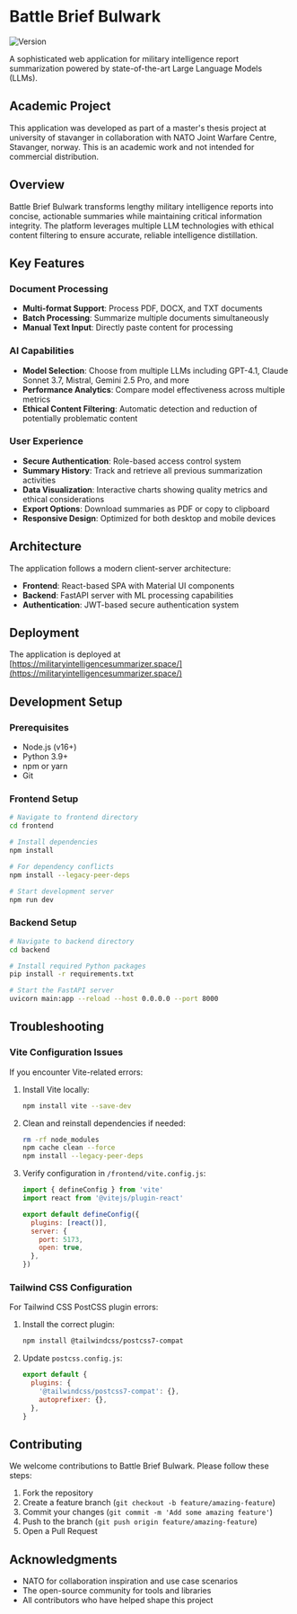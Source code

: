 # Battle Brief Bulwark

![Version](https://img.shields.io/badge/version-1.0.0-blue.svg)

A sophisticated web application for military intelligence report summarization powered by state-of-the-art Large Language Models (LLMs).

## Academic Project

This application was developed as part of a master's thesis project at university of stavanger in collaboration with NATO Joint Warfare Centre, Stavanger, norway. This is an academic work and not intended for commercial distribution.

## Overview

Battle Brief Bulwark transforms lengthy military intelligence reports into concise, actionable summaries while maintaining critical information integrity. The platform leverages multiple LLM technologies with ethical content filtering to ensure accurate, reliable intelligence distillation.

## Key Features

### Document Processing
- **Multi-format Support**: Process PDF, DOCX, and TXT documents
- **Batch Processing**: Summarize multiple documents simultaneously
- **Manual Text Input**: Directly paste content for processing

### AI Capabilities
- **Model Selection**: Choose from multiple LLMs including GPT-4.1, Claude Sonnet 3.7, Mistral, Gemini 2.5 Pro, and more
- **Performance Analytics**: Compare model effectiveness across multiple metrics
- **Ethical Content Filtering**: Automatic detection and reduction of potentially problematic content

### User Experience
- **Secure Authentication**: Role-based access control system
- **Summary History**: Track and retrieve all previous summarization activities
- **Data Visualization**: Interactive charts showing quality metrics and ethical considerations
- **Export Options**: Download summaries as PDF or copy to clipboard
- **Responsive Design**: Optimized for both desktop and mobile devices

## Architecture

The application follows a modern client-server architecture:

- **Frontend**: React-based SPA with Material UI components
- **Backend**: FastAPI server with ML processing capabilities
- **Authentication**: JWT-based secure authentication system

## Deployment

The application is deployed at [https://militaryintelligencesummarizer.space/](https://militaryintelligencesummarizer.space/)

## Development Setup

### Prerequisites
- Node.js (v16+)
- Python 3.9+
- npm or yarn
- Git

### Frontend Setup

```bash
# Navigate to frontend directory
cd frontend

# Install dependencies
npm install

# For dependency conflicts
npm install --legacy-peer-deps

# Start development server
npm run dev
```

### Backend Setup

```bash
# Navigate to backend directory
cd backend

# Install required Python packages
pip install -r requirements.txt

# Start the FastAPI server
uvicorn main:app --reload --host 0.0.0.0 --port 8000
```

## Troubleshooting

### Vite Configuration Issues

If you encounter Vite-related errors:

1. Install Vite locally:
   ```bash
   npm install vite --save-dev
   ```

2. Clean and reinstall dependencies if needed:
   ```bash
   rm -rf node_modules
   npm cache clean --force
   npm install --legacy-peer-deps
   ```

3. Verify configuration in `/frontend/vite.config.js`:
   ```javascript
   import { defineConfig } from 'vite'
   import react from '@vitejs/plugin-react'

   export default defineConfig({
     plugins: [react()],
     server: {
       port: 5173,
       open: true,
     },
   })
   ```

### Tailwind CSS Configuration

For Tailwind CSS PostCSS plugin errors:

1. Install the correct plugin:
   ```bash
   npm install @tailwindcss/postcss7-compat
   ```

2. Update `postcss.config.js`:
   ```javascript
   export default {
     plugins: {
       '@tailwindcss/postcss7-compat': {},
       autoprefixer: {},
     },
   }
   ```

## Contributing

We welcome contributions to Battle Brief Bulwark. Please follow these steps:

1. Fork the repository
2. Create a feature branch (`git checkout -b feature/amazing-feature`)
3. Commit your changes (`git commit -m 'Add some amazing feature'`)
4. Push to the branch (`git push origin feature/amazing-feature`)
5. Open a Pull Request


## Acknowledgments

- NATO for collaboration inspiration and use case scenarios
- The open-source community for tools and libraries
- All contributors who have helped shape this project


